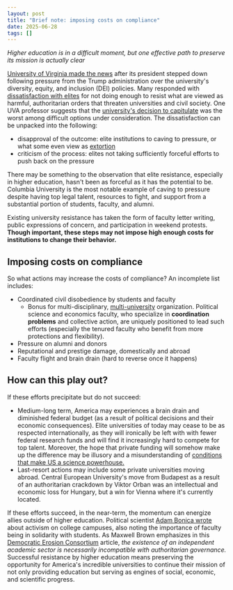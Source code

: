```yaml
---
layout: post
title: "Brief note: imposing costs on compliance"
date: 2025-06-28
tags: []
---
```


*Higher education is in a difficult moment, but one effective path to preserve its mission is actually clear* 

[University of Virginia made the news](https://apnews.com/article/university-of-virginia-dei-james-ryan-6f8cfc43738944ca8164ab20814c5695) after its president stepped down following pressure from the Trump administration over the university's diversity, equity, and inclusion (DEI) policies. Many responded with [dissatisfaction with elites](https://www.thebulwark.com/p/the-public-is-resisting-trump-the-elites-are-not-polling-deportations-big-beautiful-bill) for not doing enough to resist what are viewed as harmful, authoritarian orders that threaten universities and civil society. One UVA professor suggests that the [university's decision to capitulate](https://newrepublic.com/article/197393/university-virginia-president-james-ryan-caved-trump-resign) was the worst among difficult options under consideration.  The dissatisfaction can be unpacked into the following:
  - disapproval of the outcome: elite institutions to caving to pressure, or what some even view as [extortion](https://www.thecrimson.com/article/2025/6/26/enos-levitsky-harvard-trump-negotiation-extortion/) 
  - criticism of the process: elites not taking sufficiently forceful efforts to push back on the pressure

There may be something to the observation that elite resistance, especially in higher education, hasn't been as forceful as it has the potential to be. Columbia University is the most notable example of caving to pressure despite having top legal talent, resources to fight, and support from a substantial portion of students, faculty, and alumni.

Existing university resistance has taken the form of faculty letter writing, public expressions of concern, and participation in weekend protests. **Though important, these steps may not impose high enough costs for institutions to change their behavior.**

## Imposing costs on compliance

So what actions may increase the costs of compliance? An incomplete list includes:
  - Coordinated civil disobedience by students and faculty
    - Bonus for multi-disciplinary, [multi-university](https://www.insidehighered.com/news/government/politics-elections/2025/04/29/resistance-here) organization. Political science and economics faculty, who specialize in **coordination problems** and collective action, are uniquely positioned to lead such efforts (especially the tenured faculty who benefit from more protections and flexibility).
  - Pressure on alumni and donors
  - Reputational and prestige damage, domestically and abroad
  - Faculty flight and brain drain (hard to reverse once it happens)

## How can this play out?

If these efforts precipitate but do not succeed:
  - Medium-long term, America may experiences a brain drain and diminished federal budget (as a result of political decisions and their economic consequences). Elite universities of today may cease to be as respected internationally, as they will ironically be left with with fewer federal research funds and will find it increasingly hard to compete for top talent. Moreover, the hope that private funding will somehow make up the difference may be illusory and a misunderstanding of [conditions that make US a science powerhouse.](https://steveblank.com/2025/04/15/how-the-u-s-became-a-science-superpower/)
  - Last-resort actions may include some private universities moving abroad. Central European University's move from Budapest as a result of an authoritarian crackdown by Viktor Orban was an intellectual and economic loss for Hungary, but a win for Vienna where it's currently located.

If these efforts succeed, in the near-term, the momentum can energize allies outside of higher education. Political scientist [Adam Bonica wrote](https://data4democracy.substack.com/p/the-power-of-student-protests-in) about activism on college campuses, also noting the importance of faculty being in solidarity with students.  As Maxwell Brown emphasizes in this [Democratic Erosion Consortium](https://democratic-erosion.org/2025/04/18/the-role-of-universities-in-keeping-american-democracy-alive/) article, *the existence of an independent academic sector is necessarily incompatible with authoritarian governance.* Successful resistance by higher education means preserving the opportunity for America's incredible universities to continue their mission of not only providing education but serving as engines of social, economic, and scientific progress.
